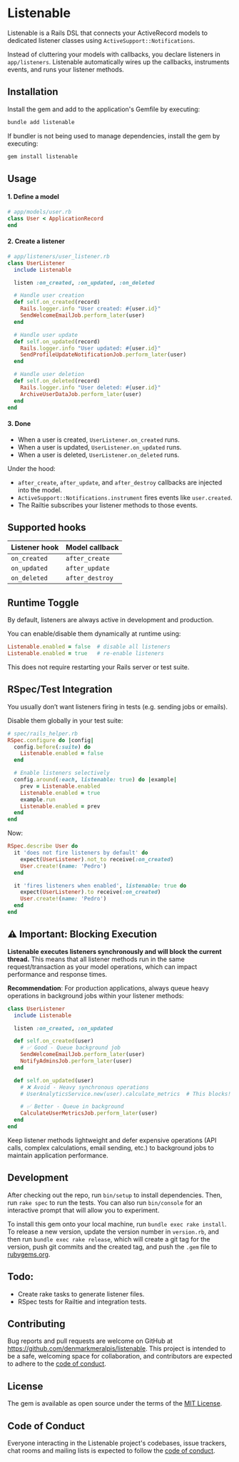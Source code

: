 # Listenable

Listenable is a Rails DSL that connects your ActiveRecord models to dedicated listener classes using `ActiveSupport::Notifications`.

Instead of cluttering your models with callbacks, you declare listeners in `app/listeners`. Listenable automatically wires up the callbacks, instruments events, and runs your listener methods.

## Installation

Install the gem and add to the application's Gemfile by executing:

```bash
bundle add listenable
```

If bundler is not being used to manage dependencies, install the gem by executing:

```bash
gem install listenable
```

## Usage

#### 1. Define a model
```ruby
# app/models/user.rb
class User < ApplicationRecord
end
```

#### 2. Create a listener
```ruby
# app/listeners/user_listener.rb
class UserListener
  include Listenable

  listen :on_created, :on_updated, :on_deleted

  # Handle user creation
  def self.on_created(record)
    Rails.logger.info "User created: #{user.id}"
    SendWelcomeEmailJob.perform_later(user)
  end

  # Handle user update
  def self.on_updated(record)
    Rails.logger.info "User updated: #{user.id}"
    SendProfileUpdateNotificationJob.perform_later(user)
  end

  # Handle user deletion
  def self.on_deleted(record)
    Rails.logger.info "User deleted: #{user.id}"
    ArchiveUserDataJob.perform_later(user)
  end
end
```

#### 3. Done
* When a user is created, `UserListener.on_created` runs.
* When a user is updated, `UserListener.on_updated` runs.
* When a user is deleted, `UserListener.on_deleted` runs.

Under the hood:
* `after_create`, `after_update`, and `after_destroy` callbacks are injected into the model.
* `ActiveSupport::Notifications.instrument` fires events like `user.created`.
* The Railtie subscribes your listener methods to those events.

## Supported hooks
| Listener hook         | Model callback        |
|-----------------------|-----------------------|
| `on_created`          | `after_create`       |
| `on_updated`          | `after_update`       |
| `on_deleted`          | `after_destroy`      |

## Runtime Toggle
By default, listeners are always active in development and production.

You can enable/disable them dynamically at runtime using:

```ruby
Listenable.enabled = false  # disable all listeners
Listenable.enabled = true   # re-enable listeners
```

This does not require restarting your Rails server or test suite.

## RSpec/Test Integration
You usually don’t want listeners firing in tests (e.g. sending jobs or emails).

Disable them globally in your test suite:

```ruby
# spec/rails_helper.rb
RSpec.configure do |config|
  config.before(:suite) do
    Listenable.enabled = false
  end

  # Enable listeners selectively
  config.around(:each, listenable: true) do |example|
    prev = Listenable.enabled
    Listenable.enabled = true
    example.run
    Listenable.enabled = prev
  end
end
```

Now:

```ruby
RSpec.describe User do
  it 'does not fire listeners by default' do
    expect(UserListener).not_to receive(:on_created)
    User.create!(name: 'Pedro')
  end

  it 'fires listeners when enabled', listenable: true do
    expect(UserListener).to receive(:on_created)
    User.create!(name: 'Pedro')
  end
end
```

## ⚠️ Important: Blocking Execution

**Listenable executes listeners synchronously and will block the current thread.** This means that all listener methods run in the same request/transaction as your model operations, which can impact performance and response times.

**Recommendation**: For production applications, always queue heavy operations in background jobs within your listener methods:

```ruby
class UserListener
  include Listenable

  listen :on_created, :on_updated

  def self.on_created(user)
    # ✅ Good - Queue background job
    SendWelcomeEmailJob.perform_later(user)
    NotifyAdminsJob.perform_later(user)
  end

  def self.on_updated(user)
    # ❌ Avoid - Heavy synchronous operations
    # UserAnalyticsService.new(user).calculate_metrics  # This blocks!

    # ✅ Better - Queue in background
    CalculateUserMetricsJob.perform_later(user)
  end
end
```

Keep listener methods lightweight and defer expensive operations (API calls, complex calculations, email sending, etc.) to background jobs to maintain application performance.

## Development

After checking out the repo, run `bin/setup` to install dependencies. Then, run `rake spec` to run the tests. You can also run `bin/console` for an interactive prompt that will allow you to experiment.

To install this gem onto your local machine, run `bundle exec rake install`. To release a new version, update the version number in `version.rb`, and then run `bundle exec rake release`, which will create a git tag for the version, push git commits and the created tag, and push the `.gem` file to [rubygems.org](https://rubygems.org).

## Todo:
* Create rake tasks to generate listener files.
* RSpec tests for Railtie and integration tests.

## Contributing

Bug reports and pull requests are welcome on GitHub at https://github.com/denmarkmeralpis/listenable. This project is intended to be a safe, welcoming space for collaboration, and contributors are expected to adhere to the [code of conduct](https://github.com/denmarkmeralpis/listenable/blob/main/CODE_OF_CONDUCT.md).

## License

The gem is available as open source under the terms of the [MIT License](https://opensource.org/licenses/MIT).

## Code of Conduct

Everyone interacting in the Listenable project's codebases, issue trackers, chat rooms and mailing lists is expected to follow the [code of conduct](https://github.com/denmarkmeralpis/listenable/blob/main/CODE_OF_CONDUCT.md).
